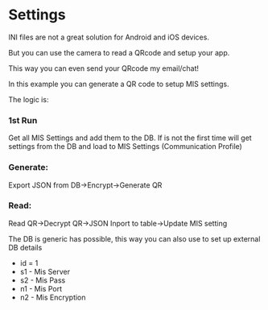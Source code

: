 # Settings

INI files are not a great solution for Android and iOS devices.


But you can use the camera to read a QRcode and setup your app.

This way you can even send your QRcode my email/chat!

In this example you can generate a QR code to setup MIS settings.

The logic is:

### 1st Run
Get all MIS Settings and add them to the DB.
If is not the first time will get settings from the DB and load to MIS Settings (Communication Profile)

### Generate:
Export JSON from DB->Encrypt->Generate QR

### Read:
Read QR->Decrypt QR->JSON Inport to table->Update MIS setting


The DB is generic has possible, this way you can also use to set up external DB details

* id = 1
* s1 -  Mis Server
* s2 -  Mis Pass
* n1 -  Mis Port
* n2 -  Mis Encryption
